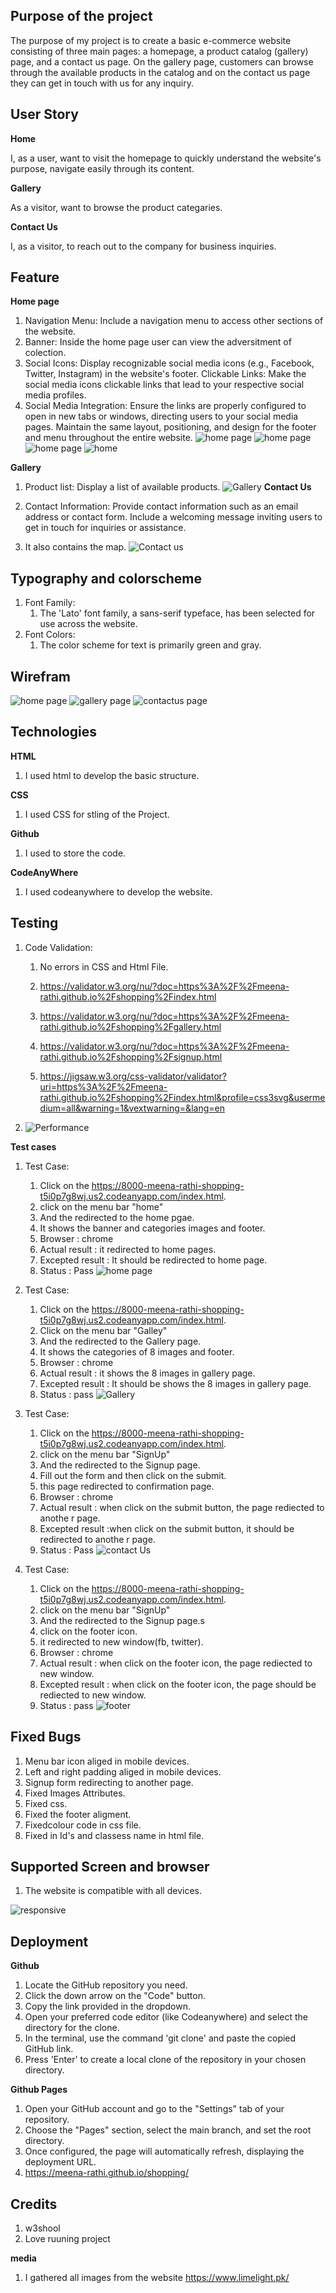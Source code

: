 ## Purpose of the project ##

The purpose of my project is to create a basic e-commerce website consisting of three main pages: a homepage, a product catalog (gallery) page, and a contact us page. On the gallery page, customers can browse through the available products in the catalog and on the contact us page they can get in touch with us for any inquiry.

## User Story ##

**Home**

I, as a user,  want to visit the homepage to quickly understand the website's purpose, navigate easily through its content.

**Gallery**

As a visitor, want to browse the product categaries.

**Contact Us**

I, as a visitor, to reach out to the company for business inquiries.

## Feature ##

**Home page**

1. Navigation Menu: Include a navigation menu to access other sections of the website.
2. Banner: Inside the home page user can view the adversitment of colection.
3. Social Icons: Display recognizable social media icons (e.g., Facebook, Twitter, Instagram) in the website's footer.
Clickable Links: Make the social media icons clickable links that lead to your respective social media profiles.
4. Social Media Integration: Ensure the links are properly configured to open in new tabs or windows, directing users to your social media pages.
Maintain the same layout, positioning, and design for the footer and menu throughout the entire website.
![home page](readme-doc/header.JPG)
![home page](readme-doc/heroimage.JPG)
![home page](readme-doc/category.JPG)
![home](readme-doc/footer.JPG)

**Gallery**

1. Product list: Display a list of available products.
![Gallery](readme-doc/galleery.JPG)
**Contact Us**

1. Contact Information: Provide contact information such as an email address or contact form. Include a welcoming message inviting users to get in touch for inquiries or assistance.
2. It also contains the map.
   ![Contact us](readme-doc/contactus.png)

## Typography and colorscheme ##

1. Font Family:
   1. The 'Lato' font family, a sans-serif typeface, has been selected for use across the website.
2. Font Colors:
      1. The color scheme for text is primarily green and gray.

## Wirefram ##

![home page](readme-doc/home.png)
![gallery page](readme-doc/gallery.png)
![contactus page](readme-doc/contactus.png)

## Technologies ##

**HTML**

1. I used html to develop the basic structure.

**CSS**

1. I used CSS for stling of the Project.

**Github**

1. I used to store the code.

**CodeAnyWhere**

1. I used codeanywhere to develop the website.

## Testing ##

1. Code Validation:
   1. No errors in CSS and Html File.

   2. <https://validator.w3.org/nu/?doc=https%3A%2F%2Fmeena-rathi.github.io%2Fshopping%2Findex.html>
   3. <https://validator.w3.org/nu/?doc=https%3A%2F%2Fmeena-rathi.github.io%2Fshopping%2Fgallery.html>
   3. <https://validator.w3.org/nu/?doc=https%3A%2F%2Fmeena-rathi.github.io%2Fshopping%2Fsignup.html>
   4. <https://jigsaw.w3.org/css-validator/validator?uri=https%3A%2F%2Fmeena-rathi.github.io%2Fshopping%2Findex.html&profile=css3svg&usermedium=all&warning=1&vextwarning=&lang=en>
2. ![Performance](readme-doc/performance.jpg)

**Test cases**

1. Test Case:
   1. Click on the <https://8000-meena-rathi-shopping-t5i0p7g8wj.us2.codeanyapp.com/index.html>.
   2. click on the menu bar "home"
   3. And the redirected to the home pgae.
   4. It shows the banner and categories images and footer.
   5. Browser : chrome
   6. Actual result : it redirected to home pages.
   7. Excepted result : It should be redirected to home page.
   8. Status : Pass
![home page](readme-doc/testcase_home.JPG)

2. Test Case:
   1. Click on the <https://8000-meena-rathi-shopping-t5i0p7g8wj.us2.codeanyapp.com/index.html>.
   2. Click on the menu bar "Galley"
   3. And the redirected to the Gallery page.
   4. It shows the categories of 8 images and footer.
   5. Browser : chrome
   6. Actual result : it shows the 8 images in gallery page.
   7. Excepted result : It should be shows the 8 images in gallery page.
   8. Status : pass
![Gallery](readme-doc/testcase_gallery.JPG)

3. Test Case:
   1. Click on the <https://8000-meena-rathi-shopping-t5i0p7g8wj.us2.codeanyapp.com/index.html>.
   2. click on the menu bar "SignUp"
   3. And the redirected to the Signup page.
   4. Fill out the form and then click on the submit.
   5. this page redirected to confirmation page.
   6. Browser : chrome
   7. Actual result : when click on the submit button, the page rediected to anothe r page.
   8. Excepted result :when click on the submit button, it should be redirected to anothe r page.
   9. Status : Pass
![contact Us](readme-doc/textcase_signup.JPG)

4. Test Case:
   1. Click on the <https://8000-meena-rathi-shopping-t5i0p7g8wj.us2.codeanyapp.com/index.html>.
   2. click on the menu bar "SignUp"
   3. And the redirected to the Signup page.s
   4. click on the footer icon.
   5. it redirected to new window(fb, twitter).
   6. Browser : chrome
   7. Actual result : when click on the footer icon, the page rediected to new window.
   8. Excepted result : when click on the footer icon, the page should be rediected to new window.
   9. Status : pass
![footer](readme-doc/testcase_footer.JPG)

## Fixed Bugs ##

1. Menu bar icon aliged in mobile devices.
2. Left and right padding aliged in mobile devices.
3. Signup form redirecting to another page.
4. Fixed Images Attributes.
5. Fixed css.
6. Fixed the footer aligment.
7. Fixedcolour code in css file.
8. Fixed in Id's and classess name in html file.

## Supported Screen and browser ##

1. The website is compatible with all devices.

![responsive](readme-doc/responsive.JPG)

## Deployment ##

**Github**

1. Locate the GitHub repository you need.
2. Click the down arrow on the "Code" button.
3. Copy the link provided in the dropdown.
4. Open your preferred code editor (like Codeanywhere) and select the directory for the clone.
5. In the terminal, use the command 'git clone' and paste the copied GitHub link.
6. Press 'Enter' to create a local clone of the repository in your chosen directory.

**Github Pages**

1. Open your GitHub account and go to the "Settings" tab of your repository.
2. Choose the "Pages" section, select the main branch, and set the root directory.
3. Once configured, the page will automatically refresh, displaying the deployment URL.
4. https://meena-rathi.github.io/shopping/

## Credits ##

1. w3shool
2. Love ruuning project
   
**media**

1. I gathered all images from the website <https://www.limelight.pk/>
